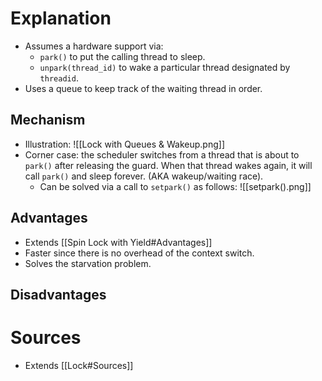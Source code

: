# Explanation
- Assumes a hardware support via:
	- `park()` to put the calling thread to sleep.
	- `unpark(thread_id)` to wake a particular thread designated by `threadid`.
- Uses a queue to keep track of the waiting thread in order.

## Mechanism
- Illustration: ![[Lock with Queues & Wakeup.png]]
- Corner case: the scheduler switches from a thread that is about to `park()` after releasing the guard. When that thread wakes again, it will call `park()` and sleep forever. (AKA wakeup/waiting race).
	- Can be solved via a call to `setpark()` as follows: ![[setpark().png]]

## Advantages
- Extends [[Spin Lock with Yield#Advantages]]
- Faster since there is no overhead of the context switch.
- Solves the starvation problem.

## Disadvantages


# Sources
- Extends [[Lock#Sources]]